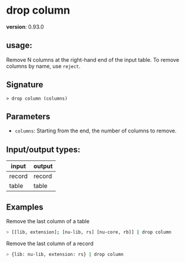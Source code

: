 # drop column

**version**: 0.93.0

## **usage**:

Remove N columns at the right-hand end of the input table. To remove columns by name, use `reject`.

## Signature

`> drop column (columns)`

## Parameters

- `columns`: Starting from the end, the number of columns to remove.

## Input/output types:

| input  | output |
| ------ | ------ |
| record | record |
| table  | table  |

## Examples

Remove the last column of a table

```bash
> [[lib, extension]; [nu-lib, rs] [nu-core, rb]] | drop column
```

Remove the last column of a record

```bash
> {lib: nu-lib, extension: rs} | drop column
```
